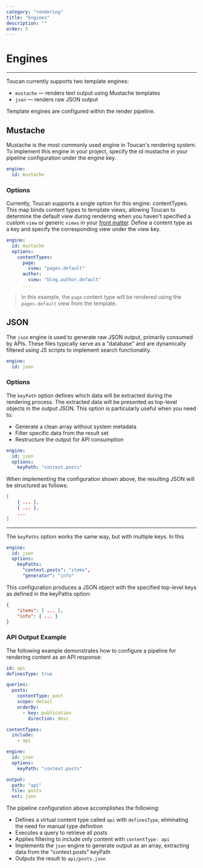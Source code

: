 ```yaml
---
category: "rendering"
title: "Engines"
description: ""
order: 5
---
```


# Engines
---

Toucan currently supports two template engines:

- `mustache` — renders text output using Mustache templates
- `json` — renders raw JSON output

Template engines are configured within the render pipeline.

## Mustache

Mustache is the most commonly used engine in Toucan's rendering system. To implement this engine in your project, specify the id mustache in your pipeline configuration under the engine key.

```yml
engine: 
  id: mustache
```

### Options

Currently, Toucan supports a single option for this engine: contentTypes. This map binds content types to template views, allowing Toucan to determine the default view during rendering when you haven't specified a custom `view` or generic `views` in your [front matter](/docs/content-management/front-matter). Define a content type as a key and specify the corresponding view under the view key.

```yml
engine: 
  id: mustache
  options:
    contentTypes: 
      page:
        view: "pages.default"
      author:
        view: "blog.author.default"
      ...
```

> In this example, the `page` content type will be rendered using the `pages.default` view from the template.

## JSON

The `json` engine is used to generate raw JSON output, primarily consumed by APIs. These files typically serve as a "database" and are dynamically filtered using JS scripts to implement search functionality.

```yml
engine: 
  id: json
```

### Options

The `keyPath` option defines which data will be extracted during the rendering process. The extracted data will be presented as top-level objects in the output JSON. This option is particularly useful when you need to:

- Generate a clean array without system metadata
- Filter specific data from the result set
- Restructure the output for API consumption

```yml
engine: 
  id: json
  options:
    keyPath: "context.posts"
```

When implementing the configuration shown above, the resulting JSON will be structured as follows:

```json
[
	{ ... },
	{ ... },
	...
]
```

---

The `keyPaths` option works the same way, but with multiple keys. In this 

```yml
engine: 
  id: json
  options:
    keyPaths:
      "context.posts": "items",
      "generator": "info"
```

This configuration produces a JSON object with the specified top-level keys as defined in the keyPaths option:

```json
{
	"items": [ ... ],
	"info": { ... }
}
```

### API Output Example

The following example demonstrates how to configure a pipeline for rendering content as an API response:

```yaml
id: api
definesType: true

queries:
  posts:
    contentType: post
    scope: detail
    orderBy:
      - key: publication
        direction: desc

contentTypes:
  include:
    - api

engine:
  id: json
  options:
    keyPath: "context.posts"

output:
  path: "api"
  file: posts
  ext: json
```

The pipeline configuration above accomplishes the following:

- Defines a virtual content type called `api` with `definesType`, eliminating the need for manual type definition
- Executes a query to retrieve all posts
- Applies filtering to include only content with `contentType: api`
- Implements the `json` engine to generate output as an array, extracting data from the "context.posts" keyPath
- Outputs the result to `api/posts.json`